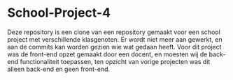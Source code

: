 # School-Project-4
Deze repository is een clone van een repository gemaakt voor een school project met verschillende klasgenoten. Er wordt niet meer aan gewerkt, en aan de commits kan worden gezien wie wat gedaan heeft.
Voor dit project was de front-end opzet gemaakt door een docent, en moesten wij de back-end functionaliteit toepassen, ten opzicht van vorige projecten was dit alleen back-end en geen front-end.
